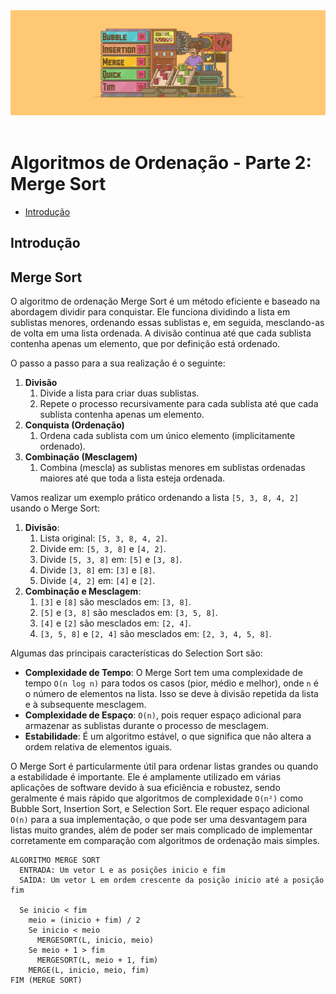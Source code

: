<div align="center">
  <a href="https://github.com/joseferreira-dev/my-study-notes/tree/main/algoritmos-busca-ordenacao"><img src="../../banner-bo.png"></a>
</div>
<br>

# Algoritmos de Ordenação - Parte 2: Merge Sort

- [Introdução](#introdução)


## Introdução



## Merge Sort

O algoritmo de ordenação Merge Sort é um método eficiente e baseado na abordagem dividir para conquistar. Ele funciona dividindo a lista em sublistas menores, ordenando essas sublistas e, em seguida, mesclando-as de volta em uma lista ordenada. A divisão continua até que cada sublista contenha apenas um elemento, que por definição está ordenado.

O passo a passo para a sua realização é o seguinte:

1. **Divisão**
   1. Divide a lista para criar duas sublistas.
   2. Repete o processo recursivamente para cada sublista até que cada sublista contenha apenas um elemento.
2. **Conquista (Ordenação)**
   1. Ordena cada sublista com um único elemento (implicitamente ordenado).
3. **Combinação (Mesclagem)**
   1. Combina (mescla) as sublistas menores em sublistas ordenadas maiores até que toda a lista esteja ordenada.

Vamos realizar um exemplo prático ordenando a lista `[5, 3, 8, 4, 2]` usando o Merge Sort:

1. **Divisão**:
   1. Lista original: `[5, 3, 8, 4, 2]`.
   2. Divide em: `[5, 3, 8]` e `[4, 2]`.
   3. Divide `[5, 3, 8]` em: `[5]` e `[3, 8]`.
   4. Divide `[3, 8]` em: `[3]` e `[8]`.
   5. Divide `[4, 2]` em: `[4]` e `[2]`.
2. **Combinação e Mesclagem**:
   1. `[3]` e `[8]` são mesclados em: `[3, 8]`.
   2. `[5]` e `[3, 8]` são mesclados em: `[3, 5, 8]`.
   3. `[4]` e `[2]` são mesclados em: `[2, 4]`.
   4. `[3, 5, 8]` e `[2, 4]` são mesclados em: `[2, 3, 4, 5, 8]`.

Algumas das principais características do Selection Sort são:

- **Complexidade de Tempo**: O Merge Sort tem uma complexidade de tempo `O(n log n)` para todos os casos (pior, médio e melhor), onde `n` é o número de elementos na lista. Isso se deve à divisão repetida da lista e à subsequente mesclagem.
- **Complexidade de Espaço**: `O(n)`, pois requer espaço adicional para armazenar as sublistas durante o processo de mesclagem.
- **Estabilidade**: É um algoritmo estável, o que significa que não altera a ordem relativa de elementos iguais.

O Merge Sort é particularmente útil para ordenar listas grandes ou quando a estabilidade é importante. Ele é amplamente utilizado em várias aplicações de software devido à sua eficiência e robustez, sendo geralmente é mais rápido que algoritmos de complexidade `O(n²)` como Bubble Sort, Insertion Sort, e Selection Sort. Ele requer espaço adicional `O(n)` para a sua implementação, o que pode ser uma desvantagem para listas muito grandes, além de poder ser mais complicado de implementar corretamente em comparação com algoritmos de ordenação mais simples.

```
ALGORITMO MERGE SORT
  ENTRADA: Um vetor L e as posições inicio e fim
  SAÍDA: Um vetor L em ordem crescente da posição inicio até a posição fim
  
  Se inicio < fim
    meio = (inicio + fim) / 2
    Se inicio < meio
      MERGESORT(L, inicio, meio)
    Se meio + 1 > fim
      MERGESORT(L, meio + 1, fim)
    MERGE(L, inicio, meio, fim)
FIM (MERGE SORT)
```
